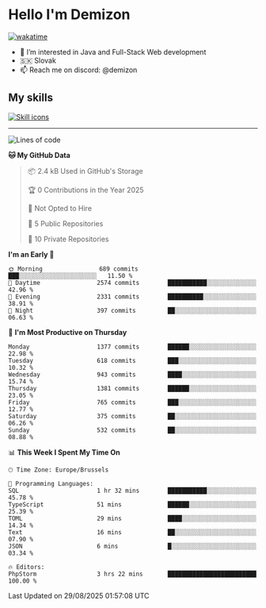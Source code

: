 # Hello I'm Demizon
[![wakatime](https://wakatime.com/badge/user/6ad1949f-d6d7-44f9-9eee-c35e54cc499b.svg)](https://wakatime.com/@6ad1949f-d6d7-44f9-9eee-c35e54cc499b)
- 👀 I’m interested in Java and Full-Stack Web development
- 🇸🇰 Slovak
- 📫 Reach me on discord: @demizon

## My skills
[![Skill icons](https://skillicons.dev/icons?i=java,js,ts,html,css,react,nextjs,tailwind,supabase,py,git,docker,linux,mysql,postgres,mongo&theme=dark)](https://github.com/Demizon3433)

---

<!--START_SECTION:waka-->
![Lines of code](https://img.shields.io/badge/From%20Hello%20World%20I%27ve%20Written-1.9%20million%20lines%20of%20code-blue)

**🐱 My GitHub Data** 

> 📦 2.4 kB Used in GitHub's Storage 
 > 
> 🏆 0 Contributions in the Year 2025
 > 
> 🚫 Not Opted to Hire
 > 
> 📜 5 Public Repositories 
 > 
> 🔑 10 Private Repositories 
 > 
**I'm an Early 🐤** 

```text
🌞 Morning                689 commits         ███░░░░░░░░░░░░░░░░░░░░░░   11.50 % 
🌆 Daytime                2574 commits        ███████████░░░░░░░░░░░░░░   42.96 % 
🌃 Evening                2331 commits        ██████████░░░░░░░░░░░░░░░   38.91 % 
🌙 Night                  397 commits         ██░░░░░░░░░░░░░░░░░░░░░░░   06.63 % 
```
📅 **I'm Most Productive on Thursday** 

```text
Monday                   1377 commits        ██████░░░░░░░░░░░░░░░░░░░   22.98 % 
Tuesday                  618 commits         ███░░░░░░░░░░░░░░░░░░░░░░   10.32 % 
Wednesday                943 commits         ████░░░░░░░░░░░░░░░░░░░░░   15.74 % 
Thursday                 1381 commits        ██████░░░░░░░░░░░░░░░░░░░   23.05 % 
Friday                   765 commits         ███░░░░░░░░░░░░░░░░░░░░░░   12.77 % 
Saturday                 375 commits         ██░░░░░░░░░░░░░░░░░░░░░░░   06.26 % 
Sunday                   532 commits         ██░░░░░░░░░░░░░░░░░░░░░░░   08.88 % 
```


📊 **This Week I Spent My Time On** 

```text
🕑︎ Time Zone: Europe/Brussels

💬 Programming Languages: 
SQL                      1 hr 32 mins        ███████████░░░░░░░░░░░░░░   45.78 % 
TypeScript               51 mins             ██████░░░░░░░░░░░░░░░░░░░   25.39 % 
TOML                     29 mins             ████░░░░░░░░░░░░░░░░░░░░░   14.34 % 
Text                     16 mins             ██░░░░░░░░░░░░░░░░░░░░░░░   07.90 % 
JSON                     6 mins              █░░░░░░░░░░░░░░░░░░░░░░░░   03.34 % 

🔥 Editors: 
PhpStorm                 3 hrs 22 mins       █████████████████████████   100.00 % 
```


 Last Updated on 29/08/2025 01:57:08 UTC
<!--END_SECTION:waka-->
